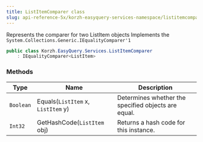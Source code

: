 ```yaml
---
title: ListItemComparer class
slug: api-reference-5x/korzh-easyquery-services-namespace/listitemcomparer-class
---
```



Represents the comparer for two ListItem objects  Implements the `System.Collections.Generic.IEqualityComparer'1`
```csharp
public class Korzh.EasyQuery.Services.ListItemComparer
    : IEqualityComparer<ListItem>

```

### Methods

| Type | Name | Description | 
| --- | --- | --- | 
| `Boolean` | Equals(`ListItem` x, `ListItem` y) | Determines whether the specified objects are equal. | 
| `Int32` | GetHashCode(`ListItem` obj) | Returns a hash code for this instance. |